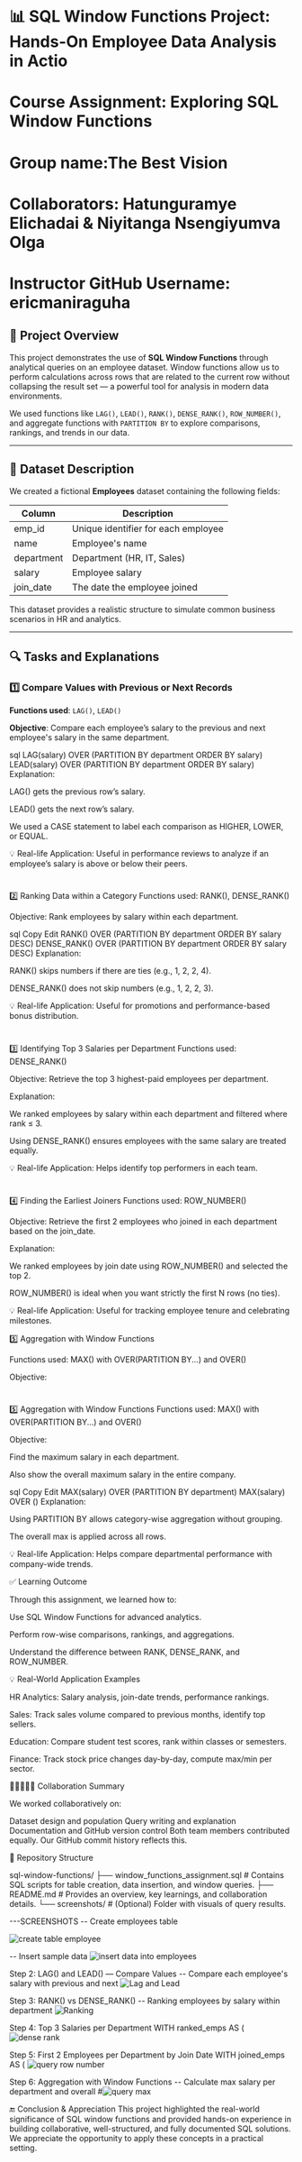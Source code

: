 # 📊 SQL Window Functions Project: Hands-On Employee Data Analysis in Actio

# Course Assignment: Exploring SQL Window Functions
# Group name:The Best Vision
# Collaborators: Hatunguramye Elichadai & Niyitanga Nsengiyumva Olga
# Instructor GitHub Username: ericmaniraguha


## 📘 Project Overview

This project demonstrates the use of **SQL Window Functions** through analytical queries on an employee dataset. Window functions allow us to perform calculations across rows that are related to the current row without collapsing the result set — a powerful tool for analysis in modern data environments.

We used functions like `LAG()`, `LEAD()`, `RANK()`, `DENSE_RANK()`, `ROW_NUMBER()`, and aggregate functions with `PARTITION BY` to explore comparisons, rankings, and trends in our data.

---

## 📁 Dataset Description

We created a fictional **Employees** dataset containing the following fields:

| Column     | Description                    |
|------------|--------------------------------|
| emp_id     | Unique identifier for each employee |
| name       | Employee's name                |
| department | Department (HR, IT, Sales)     |
| salary     | Employee salary                |
| join_date  | The date the employee joined   |

This dataset provides a realistic structure to simulate common business scenarios in HR and analytics.

---

## 🔍 Tasks and Explanations

### 1️⃣ Compare Values with Previous or Next Records

**Functions used**: `LAG()`, `LEAD()`

**Objective**: Compare each employee’s salary to the previous and next employee's salary in the same department.

sql
LAG(salary) OVER (PARTITION BY department ORDER BY salary)
LEAD(salary) OVER (PARTITION BY department ORDER BY salary)
Explanation:

LAG() gets the previous row’s salary.

LEAD() gets the next row’s salary.

We used a CASE statement to label each comparison as HIGHER, LOWER, or EQUAL.

💡 Real-life Application: Useful in performance reviews to analyze if an employee’s salary is above or below their peers.
#

2️⃣ Ranking Data within a Category
Functions used: RANK(), DENSE_RANK()

Objective: Rank employees by salary within each department.

sql
Copy
Edit
RANK() OVER (PARTITION BY department ORDER BY salary DESC)
DENSE_RANK() OVER (PARTITION BY department ORDER BY salary DESC)
Explanation:

RANK() skips numbers if there are ties (e.g., 1, 2, 2, 4).

DENSE_RANK() does not skip numbers (e.g., 1, 2, 2, 3).

💡 Real-life Application: Useful for promotions and performance-based bonus distribution.
#

3️⃣ Identifying Top 3 Salaries per Department
Functions used: DENSE_RANK()

Objective: Retrieve the top 3 highest-paid employees per department.

Explanation:

We ranked employees by salary within each department and filtered where rank ≤ 3.

Using DENSE_RANK() ensures employees with the same salary are treated equally.

💡 Real-life Application: Helps identify top performers in each team.
#

4️⃣ Finding the Earliest Joiners
Functions used: ROW_NUMBER()

Objective: Retrieve the first 2 employees who joined in each department based on the join_date.

Explanation:

We ranked employees by join date using ROW_NUMBER() and selected the top 2.

ROW_NUMBER() is ideal when you want strictly the first N rows (no ties).

💡 Real-life Application: Useful for tracking employee tenure and celebrating milestones.



 5️⃣ Aggregation with Window Functions

Functions used: MAX() with OVER(PARTITION BY...) and OVER()

Objective:
#

5️⃣ Aggregation with Window Functions
Functions used: MAX() with OVER(PARTITION BY...) and OVER()

Objective:

Find the maximum salary in each department.

Also show the overall maximum salary in the entire company.

sql
Copy
Edit
MAX(salary) OVER (PARTITION BY department)
MAX(salary) OVER ()
Explanation:

Using PARTITION BY allows category-wise aggregation without grouping.

The overall max is applied across all rows.

💡 Real-life Application: Helps compare departmental performance with company-wide trends.





 ✅ Learning Outcome

Through this assignment, we learned how to:

Use SQL Window Functions for advanced analytics.

Perform row-wise comparisons, rankings, and aggregations.

Understand the difference between RANK, DENSE_RANK, and ROW_NUMBER.

 💡 Real-World Application Examples

HR Analytics: Salary analysis, join-date trends, performance rankings.

Sales: Track sales volume compared to previous months, identify top sellers.

Education: Compare student test scores, rank within classes or semesters.

Finance: Track stock price changes day-by-day, compute max/min per sector.

 🧑🏽‍🤝‍🧑🏽 Collaboration Summary

We worked collaboratively on:

Dataset design and population
Query writing and explanation
Documentation and GitHub version control
Both team members contributed equally. Our GitHub commit history reflects this.

  🔗 Repository Structure

sql-window-functions/
├── window_functions_assignment.sql   # Contains SQL scripts for table creation, data insertion, and window queries.
├── README.md                           # Provides an overview, key learnings, and collaboration details.
└── screenshots/                        # (Optional) Folder with visuals of query results.

---SCREENSHOTS
-- Create employees table

![create table employee](https://github.com/user-attachments/assets/d38137b2-2cd5-490d-aa63-bed5e7df2ef6)

-- Insert sample data
![insert data into employees](https://github.com/user-attachments/assets/daf69039-d796-459b-ac1b-e23808e7e968)

Step 2: LAG() and LEAD() — Compare Values
-- Compare each employee's salary with previous and next
![Lag and Lead ](https://github.com/user-attachments/assets/15632215-e892-4b99-8193-25800b3a4a3b)

Step 3: RANK() vs DENSE_RANK()
-- Ranking employees by salary within department
![Ranking](https://github.com/user-attachments/assets/0311e9c4-f24c-447b-a86b-cf67d388f238)

Step 4: Top 3 Salaries per Department
WITH ranked_emps AS (
![dense rank](https://github.com/user-attachments/assets/bf0c8550-afff-43dd-b12e-1a2d3486397c)

Step 5: First 2 Employees per Department by Join Date
WITH joined_emps AS (
![query row number](https://github.com/user-attachments/assets/ea2717ba-a834-4d77-a4fd-0502e4ad7a4f)

Step 6: Aggregation with Window Functions
-- Calculate max salary per department and overall
#![query max](https://github.com/user-attachments/assets/422793d1-47f3-4603-aea5-684ce8b7b5c1)

🔚 Conclusion & Appreciation
This project highlighted the real-world significance of SQL window functions and provided hands-on experience in building collaborative, well-structured, and fully documented SQL solutions.
We appreciate the opportunity to apply these concepts in a practical setting.






